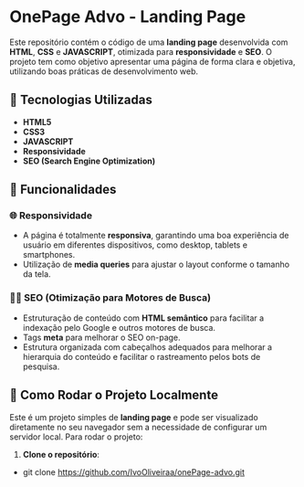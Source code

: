# OnePage Advo - Landing Page

Este repositório contém o código de uma **landing page** desenvolvida com **HTML**, **CSS** e **JAVASCRIPT**, otimizada para **responsividade** e **SEO**. O projeto tem como objetivo apresentar uma página de forma clara e objetiva, utilizando boas práticas de desenvolvimento web.

## 🚀 Tecnologias Utilizadas

- **HTML5**
- **CSS3**
- **JAVASCRIPT**
- **Responsividade**
- **SEO (Search Engine Optimization)**

## 📂 Funcionalidades

### 🌐 Responsividade
- A página é totalmente **responsiva**, garantindo uma boa experiência de usuário em diferentes dispositivos, como desktop, tablets e smartphones.
- Utilização de **media queries** para ajustar o layout conforme o tamanho da tela.

### 🧑‍💻 SEO (Otimização para Motores de Busca)
- Estruturação de conteúdo com **HTML semântico** para facilitar a indexação pelo Google e outros motores de busca.
- Tags **meta** para melhorar o SEO on-page.
- Estrutura organizada com cabeçalhos adequados para melhorar a hierarquia do conteúdo e facilitar o rastreamento pelos bots de pesquisa.

## 📂 Como Rodar o Projeto Localmente

Este é um projeto simples de **landing page** e pode ser visualizado diretamente no seu navegador sem a necessidade de configurar um servidor local. Para rodar o projeto:

1. **Clone o repositório**:

 - git clone https://github.com/IvoOliveiraa/onePage-advo.git
